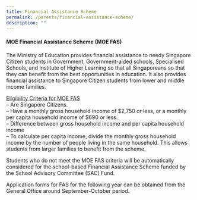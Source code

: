 ```yaml
---
title: Financial Assistance Scheme
permalink: /parents/financial-assistance-scheme/
description: ""
---
```


<h4><strong>MOE Financial Assistance Scheme (MOE FAS)</strong></h4>
<p>The Ministry of Education provides financial assistance to needy Singapore Citizen students in Government, Government-aided schools, Specialised Schools, and Institute of Higher Learning so that all Singaporeans so that they can benefit from the best opportunities in education. It also provides financial assistance to Singapore Citizen students from lower and middle income families.</p>
<p><u>Eligibility Criteria for MOE FAS<br /></u>&ndash; Are Singapore Citizens.<br />&ndash; Have a monthly gross household income of $2,750 or less, or a monthly per capita household income of $690 or less.<br />&ndash; Difference between gross household income and per capita household income<br />&ndash; To calculate per capita income, divide the monthly gross household income by the number of people living in the same household. This allows students from larger families to benefit from the scheme.</p>
<p>Students who do not meet the MOE FAS criteria will be automatically considered for the school-based Financial Assistance Scheme funded by the School Advisory Committee (SAC) Fund.</p>
<p>Application forms for FAS for the following year can be obtained from the General Office around September-October period.</p>